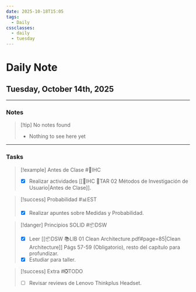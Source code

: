 ```yaml
---
date: 2025-10-18T15:05
tags:
  - Daily
cssclasses:
  - daily
  - tuesday
---
```


# Daily Note
## Tuesday, October 14th, 2025

***

### Notes

> [!tip] No notes found
> - Nothing to see here yet

***

### Tasks

> [!example] Antes de Clase #🎨IHC
> - [x] Realizar actividades [[🎨IHC 📝TAR 02 Métodos de Investigación de Usuario|Antes de Clase]].

> [!success] Probabilidad #📊EST
> - [x] Realizar apuntes sobre Medidas y Probabilidad.

> [!danger] Principios SOLID #📦DSW
> - [x] Leer [[📦DSW 📚LIB 01 Clean Architecture.pdf#page=85|Clean Architecture]] Págs 57-59 (Obligatorio), resto del capítulo para profundizar.
> - [x] Estudiar para taller.

> [!success] Extra #❎TODO
> - [ ] Revisar reviews de Lenovo Thinkplus Headset.
